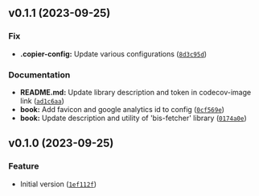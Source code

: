 <!--next-version-placeholder-->

## v0.1.1 (2023-09-25)

### Fix

* **.copier-config:** Update various configurations ([`8d3c95d`](https://github.com/entelecheia/bis-fetcher/commit/8d3c95d14fb1fe76de2f5c70f81bd95d54d789af))

### Documentation

* **README.md:** Update library description and token in codecov-image link ([`ad1c6aa`](https://github.com/entelecheia/bis-fetcher/commit/ad1c6aa504ca51c4732f2d7e65c7308e097ef90a))
* **book:** Add favicon and google analytics id to config ([`0cf569e`](https://github.com/entelecheia/bis-fetcher/commit/0cf569e9e0cb1b8bc0bde447be5d9299eeff833a))
* **book:** Update description and utility of 'bis-fetcher' library ([`0174a0e`](https://github.com/entelecheia/bis-fetcher/commit/0174a0ee40871b4e3930264af30a32c8a20a0885))

## v0.1.0 (2023-09-25)

### Feature

* Initial version ([`1ef112f`](https://github.com/entelecheia/bis-fetcher/commit/1ef112fb593cfcec73137ea5657683f5e4bf6b0c))
